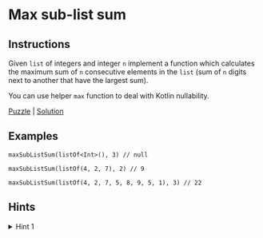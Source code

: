 # Max sub-list sum

## Instructions


Given `list` of integers and integer `n` implement a function which calculates the maximum sum of `n` consecutive
elements in the `list` (sum of `n` digits next to another that have the largest sum). 

You can use helper `max` function to deal with Kotlin nullability.

[Puzzle](MaxSubListSum.kt) | [Solution](MaxSubListSumSolution.kt)

## Examples

```
maxSubListSum(listOf<Int>(), 3) // null

maxSubListSum(listOf(4, 2, 7), 2) // 9

maxSubListSum(listOf(4, 2, 7, 5, 8, 9, 5, 1), 3) // 22
```

## Hints

<details>
<summary>Hint 1</summary>
Use sliding window
</details>